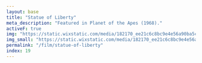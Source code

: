 ```yaml
---
layout: base
title: "Statue of Liberty"
meta_description: "Featured in Planet of the Apes (1968)."
activeF: true
img: "https://static.wixstatic.com/media/182170_ee21c6c8bc9e4e56a90ba5c343ee1e4e~mv2.jpg"
img_small: "https://static.wixstatic.com/media/182170_ee21c6c8bc9e4e56a90ba5c343ee1e4e~mv2.jpg"
permalink: "/film/statue-of-liberty"
index: 19
---
```

